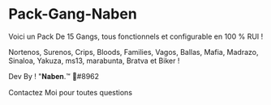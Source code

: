 # Pack-Gang-Naben

Voici un Pack De 15 Gangs, tous fonctionnels et configurable en 100 % RUI !

Nortenos, Surenos, Crips, Bloods, Families, Vagos, Ballas, Mafia, Madrazo, Sinaloa, Yakuza, ms13, marabunta, Bratva et Biker !

Dev By ! "𝐍𝐚𝐛𝐞𝐧.™ 🌴#8962

Contactez Moi pour toutes questions
